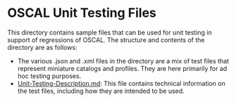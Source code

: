 # OSCAL Unit Testing Files

This directory contains sample files that can be used for unit testing in support of regressions of OSCAL. The structure and contents of the directory are as follows:

* The various .json and .xml files in the directory are a mix of test files that represent miniature catalogs and profiles. They are here primarily for ad hoc testing purposes.
* [Unit-Testing-Description.md](Unit-Testing-Description.md): This file contains technical information on the test files, including how they are intended to be used.
